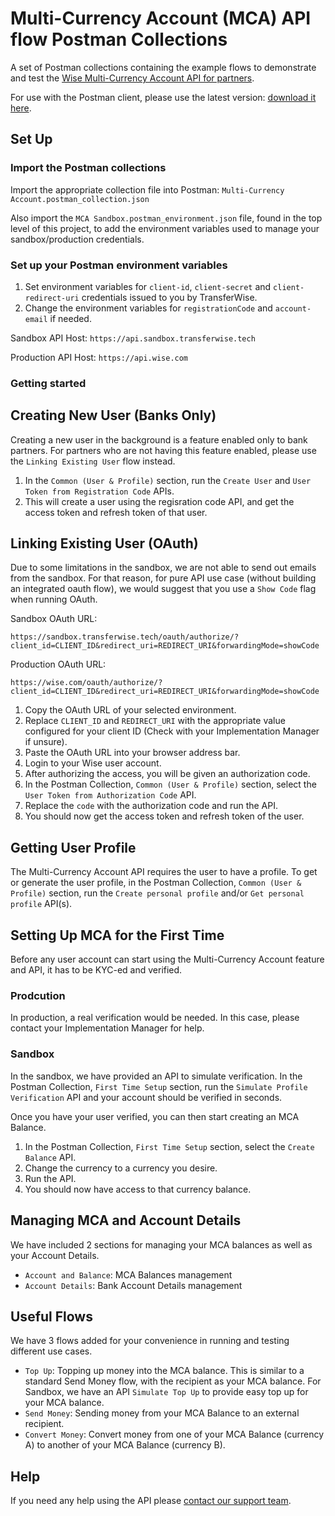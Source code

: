 # Multi-Currency Account (MCA) API flow Postman Collections

A set of Postman collections containing the example flows to demonstrate and test the [Wise Multi-Currency Account API for partners](https://api-docs.transferwise.com/#multi-currency-account).

For use with the Postman client, please use the latest version: [download it here](https://www.getpostman.com/).

## Set Up

### Import the Postman collections

Import the appropriate collection file into Postman: `Multi-Currency Account.postman_collection.json`

Also import the `MCA Sandbox.postman_environment.json` file, found in the top level of this project, to add the environment variables used to manage your sandbox/production credentials. 

### Set up your Postman environment variables

1. Set environment variables for `client-id`, `client-secret` and `client-redirect-uri` credentials issued to you by TransferWise.
2. Change the environment variables for `registrationCode` and `account-email` if needed.

Sandbox API Host: `https://api.sandbox.transferwise.tech`

Production API Host: `https://api.wise.com`

### Getting started

## Creating New User (Banks Only)

Creating a new user in the background is a feature enabled only to bank partners.
For partners who are not having this feature enabled, please use the `Linking Existing User` flow instead.

1. In the `Common (User & Profile)` section, run the `Create User` and `User Token from Registration Code` APIs.
2. This will create a user using the regisration code API, and get the access token and refresh token of that user.

## Linking Existing User (OAuth)
Due to some limitations in the sandbox, we are not able to send out emails from the sandbox.
For that reason, for pure API use case (without building an integrated oauth flow), we would suggest that you use a `Show Code` flag when running OAuth.

Sandbox OAuth URL: 

`https://sandbox.transferwise.tech/oauth/authorize/?client_id=CLIENT_ID&redirect_uri=REDIRECT_URI&forwardingMode=showCode`

Production OAuth URL: 

`https://wise.com/oauth/authorize/?client_id=CLIENT_ID&redirect_uri=REDIRECT_URI&forwardingMode=showCode`


1. Copy the OAuth URL of your selected environment.
2. Replace `CLIENT_ID` and `REDIRECT_URI` with the appropriate value configured for your client ID (Check with your Implementation Manager if unsure).
3. Paste the OAuth URL into your browser address bar.
4. Login to your Wise user account.
5. After authorizing the access, you will be given an authorization code.
6. In the Postman Collection, `Common (User & Profile)` section, select the `User Token from Authorization Code` API.
7. Replace the `code` with the authorization code and run the API.
8. You should now get the access token and refresh token of the user.

## Getting User Profile
The Multi-Currency Account API requires the user to have a profile.
To get or generate the user profile, in the Postman Collection, `Common (User & Profile)` section, run the `Create personal profile` and/or `Get personal profile` API(s).

## Setting Up MCA for the First Time
Before any user account can start using the Multi-Currency Account feature and API, it has to be KYC-ed and verified.

### Prodcution
In production, a real verification would be needed. In this case, please contact your Implementation Manager for help.

### Sandbox
In the sandbox, we have provided an API to simulate verification. In the Postman Collection, `First Time Setup` section, run the `Simulate Profile Verification` API and your account should be verified in seconds.


Once you have your user verified, you can then start creating an MCA Balance.

1. In the Postman Collection, `First Time Setup` section, select the `Create Balance` API.
2. Change the currency to a currency you desire.
3. Run the API.
4. You should now have access to that currency balance.

## Managing MCA and Account Details
We have included 2 sections for managing your MCA balances as well as your Account Details.

- `Account and Balance`: MCA Balances management
- `Account Details`: Bank Account Details management

## Useful Flows
We have 3 flows added for your convenience in running and testing different use cases.

- `Top Up`: Topping up money into the MCA balance. This is similar to a standard Send Money flow, with the recipient as your MCA balance. For Sandbox, we have an API `Simulate Top Up` to provide easy top up for your MCA balance.
- `Send Money`: Sending money from your MCA Balance to an external recipient.
- `Convert Money`: Convert money from one of your MCA Balance (currency A) to another of your MCA Balance (currency B).

## Help

If you need any help using the API please [contact our support team](mailto:api@transferwise.com).
